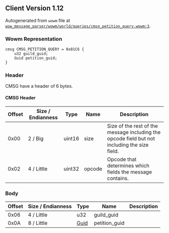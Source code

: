 ## Client Version 1.12

Autogenerated from `wowm` file at [`wow_message_parser/wowm/world/queries/cmsg_petition_query.wowm:3`](https://github.com/gtker/wow_messages/tree/main/wow_message_parser/wowm/world/queries/cmsg_petition_query.wowm#L3).

### Wowm Representation
```rust,ignore
cmsg CMSG_PETITION_QUERY = 0x01C6 {
    u32 guild_guid;
    Guid petition_guid;
}
```
### Header
CMSG have a header of 6 bytes.

#### CMSG Header
| Offset | Size / Endianness | Type   | Name   | Description |
| ------ | ----------------- | ------ | ------ | ----------- |
| 0x00   | 2 / Big           | uint16 | size   | Size of the rest of the message including the opcode field but not including the size field.|
| 0x02   | 4 / Little        | uint32 | opcode | Opcode that determines which fields the message contains.|
### Body
| Offset | Size / Endianness | Type | Name | Description |
| ------ | ----------------- | ---- | ---- | ----------- |
| 0x06 | 4 / Little | u32 | guild_guid |  |
| 0x0A | 8 / Little | [Guid](../spec/packed-guid.md) | petition_guid |  |
